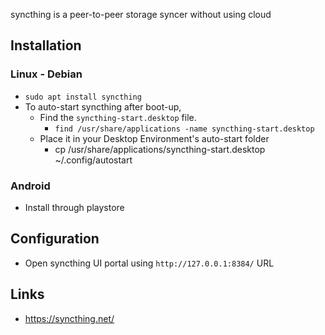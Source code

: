 syncthing is a peer-to-peer storage syncer without using cloud

## Installation

### Linux - Debian
- `sudo apt install syncthing`
- To auto-start syncthing after boot-up,
	- Find the `syncthing-start.desktop` file. 
		- `find /usr/share/applications -name syncthing-start.desktop`
	- Place it in your Desktop Environment's auto-start folder
		- cp /usr/share/applications/syncthing-start.desktop ~/.config/autostart
### Android
- Install through playstore

## Configuration
- Open syncthing UI portal using `http://127.0.0.1:8384/` URL

## Links
- https://syncthing.net/